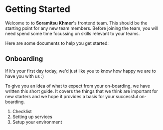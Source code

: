 # Getting Started

Welcome to to **Soramitsu Khmer**'s frontend team. This should be the starting point for any new team members. Before joining the team, you will need spend some time focussing on skills relevant to your teams.

Here are some documents to help you get started:

## Onboarding

If it's your first day today, we'd just like you to know how happy we are to have you with us :)

To give you an idea of what to expect from your on-boarding, we have written this short guide. It covers the things that we think are important for new starters and we hope it provides a basis for your successful on-boarding.

1. Checklist
1. Setting up services
1. Setup your environment
